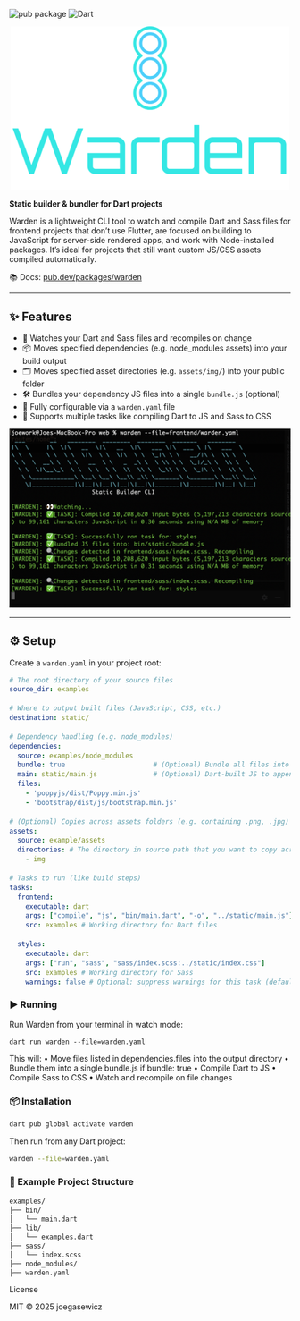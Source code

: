 ![pub package](https://img.shields.io/pub/v/warden.svg)
![Dart](https://img.shields.io/badge/Dart-3.7%2B-blue)
<div align="center">
	<img src="example/logo.png" alt="Warden" width="500"/>
</div>

**Static builder & bundler for Dart projects**

Warden is a lightweight CLI tool to watch and compile Dart and Sass files for frontend projects that don’t use Flutter, are focused on building to JavaScript for server-side rendered apps, and work with Node-installed packages. It’s ideal for projects that still want custom JS/CSS assets compiled automatically.

📚 Docs: [pub.dev/packages/warden](https://pub.dev/packages/warden)

---

## ✨ Features

- 🔁 Watches your Dart and Sass files and recompiles on change  
- 📦 Moves specified dependencies (e.g. node_modules assets) into your build output 
- 🗂️ Moves specified asset directories (e.g. `assets/img/`) into your public folder 
- 🛠️ Bundles your dependency JS files into a single `bundle.js` (optional)  
- 🧱 Fully configurable via a `warden.yaml` file  
- 🎯 Supports multiple tasks like compiling Dart to JS and Sass to CSS

![Screenshot](example/screen.png)

---

## ⚙️ Setup

Create a `warden.yaml` in your project root:

```yaml
# The root directory of your source files
source_dir: examples

# Where to output built files (JavaScript, CSS, etc.)
destination: static/

# Dependency handling (e.g. node_modules)
dependencies:
  source: examples/node_modules
  bundle: true                      # (Optional) Bundle all files into a single bundle.js
  main: static/main.js              # (Optional) Dart-built JS to append to the bundle
  files:
    - 'poppyjs/dist/Poppy.min.js'
    - 'bootstrap/dist/js/bootstrap.min.js'

# (Optional) Copies across assets folders (e.g. containing .png, .jpg) to the destination directory
assets:
  source: example/assets
  directories: # The directory in source path that you want to copy across to the destination directory
    - img

# Tasks to run (like build steps)
tasks:
  frontend:
    executable: dart
    args: ["compile", "js", "bin/main.dart", "-o", "../static/main.js"]
    src: examples # Working directory for Dart files

  styles:
    executable: dart 
    args: ["run", "sass", "sass/index.scss:../static/index.css"]
    src: examples # Working directory for Sass
    warnings: false # Optional: suppress warnings for this task (default is true)
```

### ▶️ Running
Run Warden from your terminal in watch mode:
```
dart run warden --file=warden.yaml
```
This will:
	•	Move files listed in dependencies.files into the output directory
	•	Bundle them into a single bundle.js if bundle: true
	•	Compile Dart to JS
	•	Compile Sass to CSS
	•	Watch and recompile on file changes

### 📦 Installation

```bash
dart pub global activate warden
```
Then run from any Dart project:
```bash
warden --file=warden.yaml
```

### 🧪 Example Project Structure
```
examples/
├── bin/
│   └── main.dart
├── lib/
│   └── examples.dart
├── sass/
│   └── index.scss
├── node_modules/
├── warden.yaml
```

License

MIT © 2025 joegasewicz